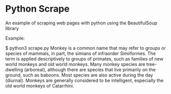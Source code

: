 # Python Scrape
An example of scraping web pages with python using the BeautifulSoup library

Example: 

$ python3 scrape.py
Monkey is a common name that may refer to groups or species of mammals, in part, the simians of infraorder Simiiformes. The term is applied descriptively to groups of primates, such as families of new world monkeys and old world monkeys. Many monkey species are tree-dwelling (arboreal), although there are species that live primarily on the ground, such as baboons. Most species are also active during the day (diurnal). Monkeys are generally considered to be intelligent, especially the old world monkeys of Catarrhini.
